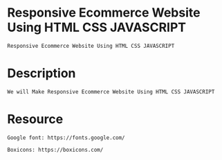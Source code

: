 # Responsive Ecommerce Website Using HTML CSS JAVASCRIPT

    Responsive Ecommerce Website Using HTML CSS JAVASCRIPT


# Description

    We will Make Responsive Ecommerce Website Using HTML CSS JAVASCRIPT

# Resource

    Google font: https://fonts.google.com/

    Boxicons: https://boxicons.com/

